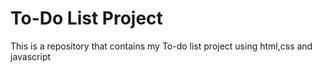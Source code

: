 # To-Do List Project
This is a repository that contains my To-do list project using html,css and javascript
